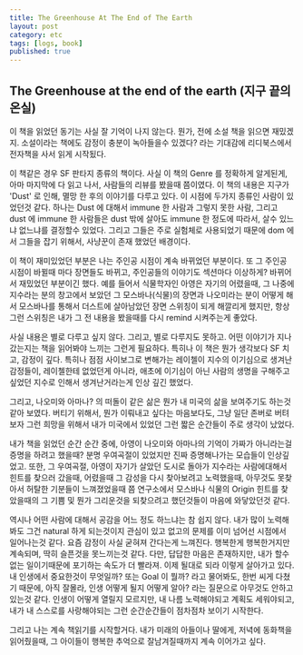 ```yaml
---
title: The Greenhouse At The End of The Earth
layout: post
category: etc
tags: [logs, book]
published: true
---
```


## The Greenhouse at the end of the earth (지구 끝의 온실)

이 책을 읽었던 동기는 사실 잘 기억이 나지 않는다. 뭔가, 전에 소설 책을 읽으면 재밌겠지. 소설이라는 책에도 감정이 충분이 녹아들을수 있겠다? 라는 기대감에 리디북스에서 전자책을 사서 읽게 시작됬다.

이 책같은 경우 SF 판타지 종류의 책이다. 사실 이 책의 Genre 를 정확하게 알게된게, 아마 마지막에 다 읽고 나서, 사람들의 리뷰를 봤을때 쯤이였다. 이 책의 내용은 지구가 'Dust' 로 인해, 멸망 한 후의 이야기를 다루고 있다. 이 시점에 두가지 종류인 사람이 있었던것 같다. 하나는 Dust 에 대해서 immune 한 사람과 그렇지 못한 사람, 그리고 dust 에 immune 한 사람들은 dust 밖에 살아도 immune 한 정도에 따라서, 살수 있느냐 없느냐를 결정할수 있었다. 그리고 그들은 주로 실험체로 사용되었기 때문에 dom 에서 그들을 잡기 위해서, 사냥꾼이 존재 했었던 배경이다.

이 책이 재미있었던 부분은 나는 주인공 시점이 계속 바뀌었던 부분이다. 또 그 주인공 시점이 바뀔때 마다 장면들도 바뀌고, 주인공들의 이야기도 섹션마다 이상하게? 바뀌어서 재밌었던 부분이긴 했다. 예를 들어서 식물학자인 아영은 자기의 어렸을때, 그 나중에 지수라는 분의 창고에서 보았던 그 모스바나(식물)의 장면과 나오미라는 분이 어떻게 해서 모스바나를 통해서 더스트에 살아남았던 장면 스위칭이 되게 해깔리게 했지만, 항상 그런 스위칭은 내가 그 전 내용을 봤을때를 다시 remind 시켜주는게 좋았다.

사실 내용은 별로 다루고 싶지 않다. 그리고, 별로 다루지도 못하고. 어떤 이야기가 지나갔는지는 책을 읽어봐야 느끼는 그런게 필요하다. 특히나 이 책은 뭔가 생각보다 SF 치고, 감정이 깊다. 특히나 점점 사이보그로 변해가는 레이첼이 지수의 이기심으로 생겨난 감정들이, 레이첼한테 없었던게 아니라, 애초에 이기심이 아닌 사람의 생명을 구해주고 싶었던 지수로 인해서 생겨난거라는게 인상 깊긴 했었다.

그리고, 나오미와 아마나? 의 떠돌이 같은 삶은 뭔가 내 미국의 삶을 보여주기도 하는것 같아 보였다. 버티기 위해서, 뭔가 이뤄내고 싶다는 마음보다도, 그냥 일단 존버로 버텨보자 그런 희망을 위해서 내가 미국에서 있었던 그런 짧은 순간들이 주로 생각이 났었다.

내가 책을 읽었던 순간 순간 중에, 아영이 나오미와 아마나의 기억이 가짜가 아니라는걸 증명을 하려고 했을때? 분명 우여곡절이 있었지만 진짜 증명해나가는 모습들이 인상깊었고. 또한, 그 우여곡절, 아영이 자기가 살았던 도시로 돌아가 지수라는 사람에대해서 힌트를 찾으러 갔을때, 어렸을때 그 감성을 다시 찾아보려고 노력했을때, 아무것도 못찾아서 허탈한 기분들이 느껴졌었을때 쯤 연구소에서 모스바나 식물의 Origin 힌트를 찾았을때의 그 기쁨 및 뭔가 그리운것을 되찾으려고 했던것들이 마음에 와닿았던것 같다.

역시나 어떤 사람에 대해서 공감을 어느 정도 하느냐는 참 쉽지 않다. 내가 많이 노력해봐도 그건 natural 하게 되는것이지 관심이 있고 없고의 문제를 이미 넘어선 시점에서 일어나는것 같다. 요즘 감정이 사실 굳혀져 간다는게 느껴진다. 행복한게 행복한거지만 계속되며, 딱히 슬픈것을 못느끼는것 같다. 다만, 답답한 마음은 존재하지만, 내가 할수 없는 일이기때문에 포기하는 속도가 더 빨라져. 이제 될대로 되라 이렇게 살아가고 있다. 내 인생에서 중요한것이 무엇일까? 또는 Goal 이 뭘까? 라고 물어봐도, 한번 씨게 다쳤기 때문에, 아직 잘몰라, 인생 어떻게 될지 어떻게 알아? 라는 질문으로 아무것도 안하고 있는것 같다. 인생이 어떻게 열릴지 모르지만, 내 나름 노력해야되고 계획도 세워야되고, 내가 내 스스로를 사랑해야되는 그런 순간순간들이 점차점차 보이기 시작한다.

그리고 나는 계속 책읽기를 시작할거다. 내가 미래의 아들이나 딸에게, 저녁에 동화책을 읽어줬을때, 그 아이들이 행복한 추억으로 잘남겨질때까지 계속 이어가고 싶다.
